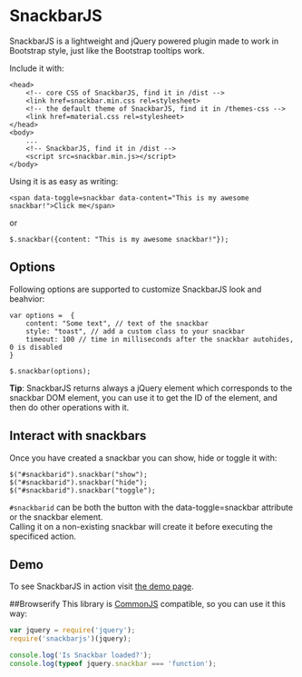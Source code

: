 # SnackbarJS

SnackbarJS is a lightweight and jQuery powered plugin made to work in Bootstrap style, just like the Bootstrap tooltips work.

Include it with:

    <head>
        <!-- core CSS of SnackbarJS, find it in /dist -->
        <link href=snackbar.min.css rel=stylesheet>
        <!-- the default theme of SnackbarJS, find it in /themes-css -->
        <link href=material.css rel=stylesheet>
    </head>
    <body>
        ...
        <!-- SnackbarJS, find it in /dist -->
        <script src=snackbar.min.js></script>
    </body>

Using it is as easy as writing:

    <span data-toggle=snackbar data-content="This is my awesome snackbar!">Click me</span>

or

    $.snackbar({content: "This is my awesome snackbar!"});

## Options

Following options are supported to customize SnackbarJS look and beahvior:

    var options =  {
        content: "Some text", // text of the snackbar
        style: "toast", // add a custom class to your snackbar
        timeout: 100 // time in milliseconds after the snackbar autohides, 0 is disabled
    }

    $.snackbar(options);

**Tip**: SnackbarJS returns always a jQuery element which corresponds to the snackbar DOM element, you can use it to get the ID of the element, and then do other operations with it.

## Interact with snackbars

Once you have created a snackbar you can show, hide or toggle it with:

    $("#snackbarid").snackbar("show");
    $("#snackbarid").snackbar("hide");
    $("#snackbarid").snackbar("toggle");
    
`#snackbarid` can be both the button with the data-toggle=snackbar attribute or the snackbar element.  
Calling it on a non-existing snackbar will create it before executing the specificed action.

## Demo

To see SnackbarJS in action visit [the demo page](http://fezvrasta.github.io/snackbarjs/).

##Browserify
This library is [CommonJS](http://www.commonjs.org/) compatible, so you can use it this way:

```javascript
var jquery = require('jquery');
require('snackbarjs')(jquery);

console.log('Is Snackbar loaded?');
console.log(typeof jquery.snackbar === 'function');
```